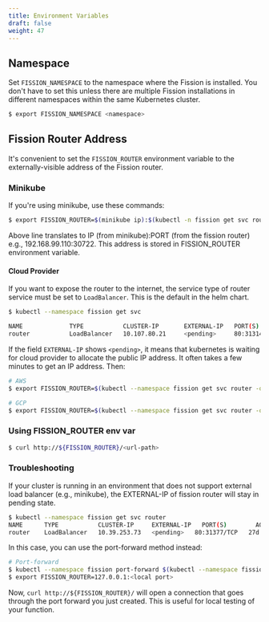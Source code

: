 ```yaml
---
title: Environment Variables
draft: false
weight: 47
---
```


## Namespace

Set `FISSION_NAMESPACE` to the namespace where the Fission is
installed.  You don't have to set this unless there are multiple
Fission installations in different namespaces within the same
Kubernetes cluster.

``` bash
$ export FISSION_NAMESPACE <namespace>
```

## Fission Router Address

It's convenient to set the `FISSION_ROUTER` environment variable to the
externally-visible address of the Fission router.

### Minikube

If you're using minikube, use these commands:

``` bash
$ export FISSION_ROUTER=$(minikube ip):$(kubectl -n fission get svc router -o jsonpath='{...nodePort}')
```
Above line translates to IP (from minikube):PORT (from the fission router) e.g., 192.168.99.110:30722. This address is stored in FISSION_ROUTER environment variable. 

#### Cloud Provider

If you want to expose the router to the internet, the service type of
router service must be set to `LoadBalancer`.  This is the default in
the helm chart.

```bash
$ kubectl --namespace fission get svc

NAME             TYPE           CLUSTER-IP       EXTERNAL-IP   PORT(S)          AGE
router           LoadBalancer   10.107.80.21     <pending>     80:31314/TCP     11d
```

If the field `EXTERNAL-IP` shows `<pending>`, it means that kubernetes
is waiting for cloud provider to allocate the public IP address. It
often takes a few minutes to get an IP address. Then:

``` bash
# AWS
$ export FISSION_ROUTER=$(kubectl --namespace fission get svc router -o=jsonpath='{..hostname}')

# GCP
$ export FISSION_ROUTER=$(kubectl --namespace fission get svc router -o=jsonpath='{..ip}')
```

### Using FISSION_ROUTER env var

```bash
$ curl http://${FISSION_ROUTER}/<url-path>
```

### Troubleshooting

If your cluster is running in an environment that does not support external load balancer (e.g., minikube), the EXTERNAL-IP of fission router will stay in pending state.

```bash
$ kubectl --namespace fission get svc router
NAME      TYPE           CLUSTER-IP     EXTERNAL-IP   PORT(S)        AGE
router    LoadBalancer   10.39.253.73   <pending>   80:31377/TCP   27d
```

In this case, you can use the port-forward method instead:

``` bash
# Port-forward
$ kubectl --namespace fission port-forward $(kubectl --namespace fission get pod -l svc=router -o name) <local port>:80 &
$ export FISSION_ROUTER=127.0.0.1:<local port>
```

Now, `curl http://${FISSION_ROUTER}/` will open a connection that goes
through the port forward you just created.  This is useful for local
testing of your function.
